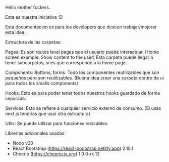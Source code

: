 Hello mother fuckers.

Esta es nuestra iniciativa :D

Esta documentacion es para los developers que deseen trabajar/mejorar esta idea.

Extructura de las carpetas:

Pages: Es son routes level pages que el usuario puede interactuar. (Home screen example. Show content to the user) Esta carpeta puede llegar a tener subcarpetas, si es que corresponde a la home page.

Components: Buttons, forms. Todo los componentes reutilizables que son pequeños pero son reutilizables. (Buena idea crear una carpeta dentro de ui para todos los smalls components)

Hooks: Esto es para poder tener todos nuestros hooks guardado de forma separada.

Services: Esta se refiere a cualquier servicio externo de consumo. (Si usas next js tendrias que usar otra estructura)

Utils: Se puede utilizar para funciones recicables.

Librerias adicionales usadas:

- Node v20
- React Bootstrap (https://react-bootstrap.netlify.app) 2.10.1
- Cheerio (https://cheerio.js.org) 1.0.0-rc.12